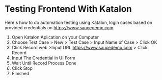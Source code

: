 # Testing Frontend With Katalon
Here's how to do automation testing using Katalon, login cases based on provided credentials on
https://www.saucedemo.com
1. Open Katalon Aplication on your Computer
2. Choose Test Case > New > Test Case > Input Name of Case > Click OK
3. Click Record web >Input URL https://www.saucedemo.com > Click Record
4. Input The Credential in UI Form
5. Wait Until Record Process Done
6. Click Stop
7. Finished
